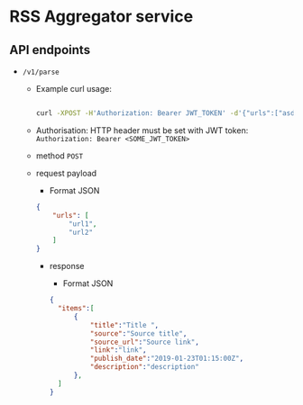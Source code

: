 # RSS Aggregator service

## API endpoints

* `/v1/parse`
  * Example curl usage:

    ```sh

    curl -XPOST -H'Authorization: Bearer JWT_TOKEN' -d'{"urls":["asdurl"]}' localhost:8080/v1/parse

    ```

  * Authorisation: HTTP header must be set with JWT token: `Authorization: Bearer <SOME_JWT_TOKEN>`
  * method `POST`
  * request payload
    * Format JSON

    ```JSON
    {
        "urls": [
            "url1",
            "url2"
        ]
    }
    ```

    * response
      * Format JSON

      ```JSON
      {
        "items":[
            {
                "title":"Title ",
                "source":"Source title",
                "source_url":"Source link",
                "link":"link",
                "publish_date":"2019-01-23T01:15:00Z",
                "description":"description"
            },
        ]
      }

      ```
